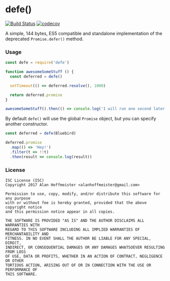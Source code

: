 # defe()

[![Build Status](https://travis-ci.org/alanhoff/node-defe.svg?branch=master)](https://travis-ci.org/alanhoff/node-defe)
[![codecov](https://codecov.io/gh/alanhoff/node-defe/branch/master/graph/badge.svg)](https://codecov.io/gh/alanhoff/node-defe)

A simple, 144 bytes, ES5 compatible and standalone implementation of the
deprecated `Promise.defer()` method.

### Usage

```javascript
const defe = require('defe')

function awesomeSomeStuff () {
  const deferred = defe()

  setTimeout(() => deferred.resolve(), 1000)

  return deferred.promise
}

awesomeSomeStuff().then(() => console.log('I will run one second later'))
```

By default `defe()` will use the global `Promise` object, but you can specify
another constructor.

```javascript
const deferred = defe(Bluebird)

deferred.promise
  .map(() => 'Hey!')
  .filter(t => !!t)
  .then(result => console.log(result))
```

### License

```
ISC License (ISC)
Copyright 2017 Alan Hoffmeister <alanhoffmeister@gmail.com>

Permission to use, copy, modify, and/or distribute this software for any purpose
with or without fee is hereby granted, provided that the above copyright notice
and this permission notice appear in all copies.

THE SOFTWARE IS PROVIDED "AS IS" AND THE AUTHOR DISCLAIMS ALL WARRANTIES WITH
REGARD TO THIS SOFTWARE INCLUDING ALL IMPLIED WARRANTIES OF MERCHANTABILITY AND
FITNESS. IN NO EVENT SHALL THE AUTHOR BE LIABLE FOR ANY SPECIAL, DIRECT,
INDIRECT, OR CONSEQUENTIAL DAMAGES OR ANY DAMAGES WHATSOEVER RESULTING FROM LOSS
OF USE, DATA OR PROFITS, WHETHER IN AN ACTION OF CONTRACT, NEGLIGENCE OR OTHER
TORTIOUS ACTION, ARISING OUT OF OR IN CONNECTION WITH THE USE OR PERFORMANCE OF
THIS SOFTWARE.
```

